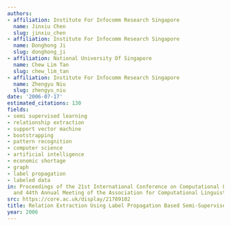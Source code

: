 ```yaml
---
authors:
- affiliation: Institute For Infocomm Research Singapore
  name: Jinxiu Chen
  slug: jinxiu_chen
- affiliation: Institute For Infocomm Research Singapore
  name: Donghong Ji
  slug: donghong_ji
- affiliation: National University Of Singapore
  name: Chew Lim Tan
  slug: chew_lim_tan
- affiliation: Institute For Infocomm Research Singapore
  name: Zhengyu Niu
  slug: zhengyu_niu
date: '2006-07-17'
estimated_citations: 130
fields:
- semi supervised learning
- relationship extraction
- support vector machine
- bootstrapping
- pattern recognition
- computer science
- artificial intelligence
- economic shortage
- graph
- label propagation
- labeled data
in: Proceedings of the 21st International Conference on Computational Linguistics
  and 44th Annual Meeting of the Association for Computational Linguistics
src: https://core.ac.uk/display/21789102
title: Relation Extraction Using Label Propagation Based Semi-Supervised Learning
year: 2006
---
```


